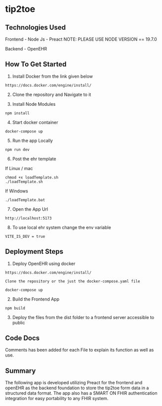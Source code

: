 # tip2toe

## Technologies Used

Frontend - Node Js - Preact
NOTE: PLEASE USE NODE VERSION == 19.7.0

Backend - OpenEHR


## How To Get Started 

1. Install Docker from the link given below
```
https://docs.docker.com/engine/install/
```

2. Clone the repository and Navigate to it

3. Install Node Modules
```
npm install
```

4. Start docker container
```
docker-compose up
```

5. Run the app Locally
```
npm run dev
```

6. Post the ehr template

If Linux / mac
```
chmod +x loadTemplate.sh
./loadTemplate.sh
```

If Windows
```
./loadTemplate.bat
```

7. Open the App Url
```
http://localhost:5173
```

8. To use local ehr system change the env variable
```
VITE_IS_DEV = true
```


## Deployment Steps

1. Deploy OpenEHR using docker
```
https://docs.docker.com/engine/install/

Clone the repository or the just the docker-compose.yaml file

docker-compose up
```

2. Build the Frontend App
```
npm build
```

3. Deploy the files from the dist folder to a frontend server accessible to public



## Code Docs
Comments has been added for each File to explain its function as well as use. 




## Summary 
The following app is developed utilizing Preact for the frontend and openEHR as the backend foundation to store the tip2toe form data in a structured data format. The app also has a SMART ON FHIR authentication integration for easy portability to any FHIR system.
